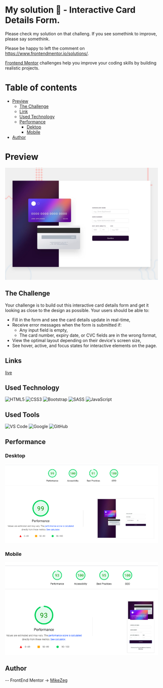 # My solution 👋 - Interactive Card Details Form. 

Please check my solution on that challeng. If you see somethink to improve, please say somethink.

Please be happy to left the comment on https://www.frontendmentor.io/solutions/. 

[Frontend Mentor](https://www.frontendmentor.io) challenges help you improve your coding skills by building realistic projects.

# Table of contents
- [Preview](#overview)
    - [The Challenge](#The-challenge)
    - [Link](#Links)
    - [Used Technology](#Used-Technology)
    - [Performance](##Performance)
        - [Dektop](###Desktop)
        - [Mobile](###Mobile)
- [Author](#Author)

# Preview

![Preview](./design/desktop-preview.jpg)

## The Challenge

Your challenge is to build out this interactive card details form and get it looking as close to the design as possible.
Your users should be able to:
  - Fill in the form and see the card details update in real-time,
  - Receive error messages when the form is submitted if:
      - Any input field is empty,
      - The card number, expiry date, or CVC fields are in the wrong format,
  - View the optimal layout depending on their device's screen size,
  - See hover, active, and focus states for interactive elements on the page.

## Links

[live](https://mikezeg.github.io/FrontEndMentor.io/interactive-card-details-form-main/)

## Used Technology

![HTML5](https://img.shields.io/badge/html5-%23E34F26.svg?style=for-the-badge&logo=html5&logoColor=white) ![CSS3](https://img.shields.io/badge/css3-%231572B6.svg?style=for-the-badge&logo=css3&logoColor=white)
![Bootstrap](https://img.shields.io/badge/bootstrap-%238511FA.svg?style=for-the-badge&logo=bootstrap&logoColor=white)
![SASS](https://img.shields.io/badge/SASS-hotpink.svg?style=for-the-badge&logo=SASS&logoColor=white)
![JavaScript](https://img.shields.io/badge/JavaScript%20-%23F7DF1E.svg?style=for-the-badge&logo=javascript&logoColor=black)

## Used Tools
![VS Code](https://img.shields.io/badge/VS%20Code-0078d7.svg?style=for-the-badge&logo=visual-studio-code&logoColor=white) ![Google](https://img.shields.io/badge/google-DA4437?style=for-the-badge&logo=google&logoColor=white) ![GitHub](https://img.shields.io/badge/github-%23121011.svg?style=for-the-badge&logo=github&logoColor=white)


## Performance
  ### Desktop
![deskopt-performance](./images/Screenshot%202024-01-08%20at%2018.28.23.png)
  ### Mobile
![mobile-performance](./images/Screenshot%202024-01-08%20at%2018.28.03.png)
## Author
 -- FrontEnd Mentor -> [MikeZeg](https://www.frontendmentor.io/profile/MikeZeg)